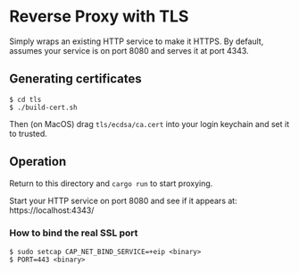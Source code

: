 # Reverse Proxy with TLS

Simply wraps an existing HTTP service to make it HTTPS.
By default, assumes your service is on port 8080 and serves it at port 4343.

## Generating certificates

```
$ cd tls
$ ./build-cert.sh
```

Then (on MacOS) drag `tls/ecdsa/ca.cert` into your login keychain and set it to trusted.

## Operation

Return to this directory and `cargo run` to start proxying.

Start your HTTP service on port 8080 and see if it appears at: https://localhost:4343/

### How to bind the real SSL port

```
$ sudo setcap CAP_NET_BIND_SERVICE=+eip <binary>
$ PORT=443 <binary>
```

